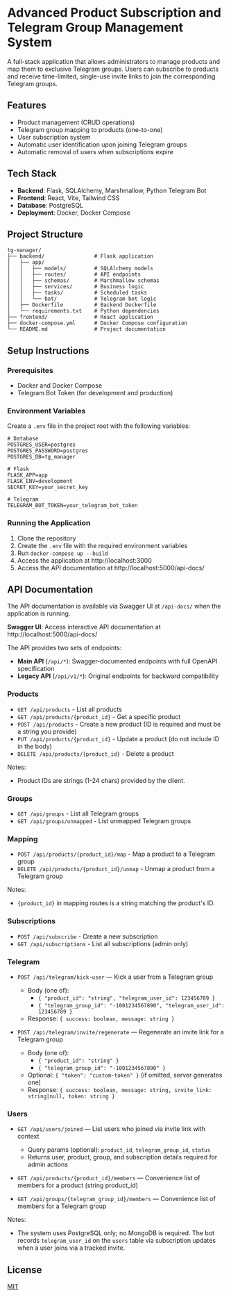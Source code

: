 # Advanced Product Subscription and Telegram Group Management System

A full-stack application that allows administrators to manage products and map them to exclusive Telegram groups. Users can subscribe to products and receive time-limited, single-use invite links to join the corresponding Telegram groups.

## Features

- Product management (CRUD operations)
- Telegram group mapping to products (one-to-one)
- User subscription system
- Automatic user identification upon joining Telegram groups
- Automatic removal of users when subscriptions expire

## Tech Stack

- **Backend**: Flask, SQLAlchemy, Marshmallow, Python Telegram Bot
- **Frontend**: React, Vite, Tailwind CSS
- **Database**: PostgreSQL
- **Deployment**: Docker, Docker Compose

## Project Structure

```
tg-manager/
├── backend/                # Flask application
│   ├── app/
│   │   ├── models/         # SQLAlchemy models
│   │   ├── routes/         # API endpoints
│   │   ├── schemas/        # Marshmallow schemas
│   │   ├── services/       # Business logic
│   │   ├── tasks/          # Scheduled tasks
│   │   └── bot/            # Telegram bot logic
│   ├── Dockerfile          # Backend Dockerfile
│   └── requirements.txt    # Python dependencies
├── frontend/               # React application
├── docker-compose.yml      # Docker Compose configuration
└── README.md               # Project documentation
```

## Setup Instructions

### Prerequisites

- Docker and Docker Compose
- Telegram Bot Token (for development and production)

### Environment Variables

Create a `.env` file in the project root with the following variables:

```
# Database
POSTGRES_USER=postgres
POSTGRES_PASSWORD=postgres
POSTGRES_DB=tg_manager

# Flask
FLASK_APP=app
FLASK_ENV=development
SECRET_KEY=your_secret_key

# Telegram
TELEGRAM_BOT_TOKEN=your_telegram_bot_token
```

### Running the Application

1. Clone the repository
2. Create the `.env` file with the required environment variables
3. Run `docker-compose up --build`
4. Access the application at http://localhost:3000
5. Access the API documentation at http://localhost:5000/api-docs/

## API Documentation

The API documentation is available via Swagger UI at `/api-docs/` when the application is running.

**Swagger UI**: Access interactive API documentation at http://localhost:5000/api-docs/

The API provides two sets of endpoints:
- **Main API** (`/api/*`): Swagger-documented endpoints with full OpenAPI specification
- **Legacy API** (`/api/v1/*`): Original endpoints for backward compatibility

### Products

- `GET /api/products` - List all products
- `GET /api/products/{product_id}` - Get a specific product
- `POST /api/products` - Create a new product (ID is required and must be a string you provide)
- `PUT /api/products/{product_id}` - Update a product (do not include ID in the body)
- `DELETE /api/products/{product_id}` - Delete a product

Notes:
- Product IDs are strings (1-24 chars) provided by the client.

### Groups

- `GET /api/groups` - List all Telegram groups
- `GET /api/groups/unmapped` - List unmapped Telegram groups

### Mapping

- `POST /api/products/{product_id}/map` - Map a product to a Telegram group
- `DELETE /api/products/{product_id}/unmap` - Unmap a product from a Telegram group

Notes:
- `{product_id}` in mapping routes is a string matching the product's ID.

### Subscriptions

- `POST /api/subscribe` - Create a new subscription
- `GET /api/subscriptions` - List all subscriptions (admin only)

### Telegram

- `POST /api/telegram/kick-user` — Kick a user from a Telegram group
  - Body (one of):
    - `{ "product_id": "string", "telegram_user_id": 123456789 }`
    - `{ "telegram_group_id": "-1001234567890", "telegram_user_id": 123456789 }`
  - Response: `{ success: boolean, message: string }`

- `POST /api/telegram/invite/regenerate` — Regenerate an invite link for a Telegram group
  - Body (one of):
    - `{ "product_id": "string" }`
    - `{ "telegram_group_id": "-1001234567890" }`
  - Optional: `{ "token": "custom-token" }` (if omitted, server generates one)
  - Response: `{ success: boolean, message: string, invite_link: string|null, token: string }`

### Users

- `GET /api/users/joined` — List users who joined via invite link with context
  - Query params (optional): `product_id`, `telegram_group_id`, `status`
  - Returns user, product, group, and subscription details required for admin actions

- `GET /api/products/{product_id}/members` — Convenience list of members for a product (string product_id)
- `GET /api/groups/{telegram_group_id}/members` — Convenience list of members for a Telegram group

Notes:
- The system uses PostgreSQL only; no MongoDB is required. The bot records `telegram_user_id` on the `users` table via subscription updates when a user joins via a tracked invite.

## License

[MIT](LICENSE)